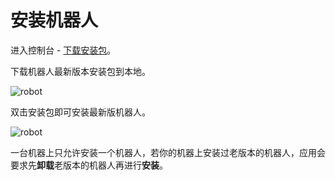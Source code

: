 # 安装机器人

进入控制台 - [下载安装包](/articles-v2020.4/Console/homepage.md)。

下载机器人最新版本安装包到本地。

![robot](https://docimages.blob.core.chinacloudapi.cn/images/Robot/installrobot.png)

双击安装包即可安装最新版机器人。

![robot](https://docimages.blob.core.chinacloudapi.cn/images/Robot/InstallRobot-1.gif)


一台机器上只允许安装一个机器人，若你的机器上安装过老版本的机器人，应用会要求先**卸载**老版本的机器人再进行**安装**。

